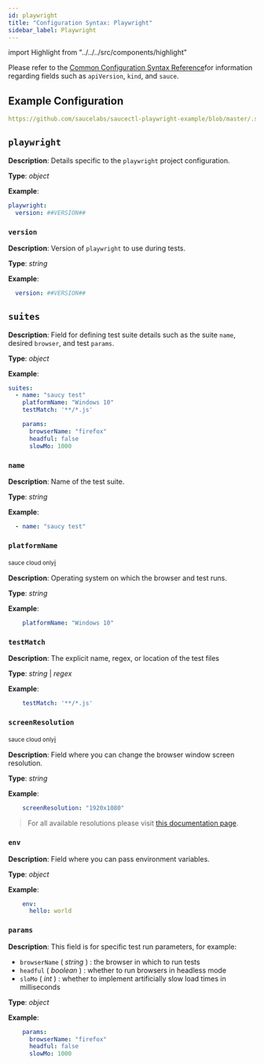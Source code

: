 ```yaml
---
id: playwright
title: "Configuration Syntax: Playwright"
sidebar_label: Playwright
---
```


import Highlight from "../../../src/components/highlight"

Please refer to the [Common Configuration Syntax Reference](/testrunner-toolkit/configuration#common-syntax-reference)for information regarding fields such as `apiVersion`, `kind`, and `sauce`.

## Example Configuration

```yaml reference
https://github.com/saucelabs/saucectl-playwright-example/blob/master/.sauce/config.yml
```

## `playwright`

__Description__: Details specific to the `playwright` project configuration.

__Type__: *object*

__Example__:
```yaml
playwright:
  version: ##VERSION##
```

### `version`

__Description__: Version of `playwright` to use during tests.

__Type__: *string*

__Example__:
```yaml
  version: ##VERSION##
```

## `suites`

__Description__: Field for defining test suite details such as the suite `name`, desired `browser`, and test `params`.

__Type__: *object*

__Example__:
```yaml
suites:
  - name: "saucy test"
    platformName: "Windows 10"
    testMatch: '**/*.js'

    params:
      browserName: "firefox"
      headful: false
      slowMo: 1000
```

### `name`

__Description__: Name of the test suite.

__Type__: *string*

__Example__:
```yaml
  - name: "saucy test"
```

### `platformName`

<p><small><Highlight color="#ad1415">sauce cloud only</Highlight></small><a href="/testrunner-toolkit/running-tests#test-on-sauce-labs">ℹ</a></p>

__Description__: Operating system on which the browser and test runs.

__Type__: *string*

__Example__:
```yaml
    platformName: "Windows 10"
```

### `testMatch`

__Description__: The explicit name, regex, or location of the test files

__Type__: *string* | *regex*

__Example__:
```yaml
    testMatch: '**/*.js'
```

### `screenResolution`

<p><small><Highlight color="#ad1415">sauce cloud only</Highlight></small><a href="/testrunner-toolkit/running-tests#test-on-sauce-labs">ℹ</a></p>

__Description__: Field where you can change the browser window screen resolution.

__Type__: *string*

__Example__:
```yaml
    screenResolution: "1920x1080"
```

> For all available resolutions please visit [this documentation page](https://wiki.saucelabs.com/display/DOCS/Test+Configuration+Options#TestConfigurationOptions-SauceLabsCustomTestingOptions).

### `env`

__Description__: Field where you can pass environment variables.

__Type__: *object*

__Example__:
```yaml
    env:
      hello: world
```

### `params`

__Description__: This field is for specific test run parameters, for example:
* `browserName` ( *string* ) : the browser in which to run tests
* `headful` ( *boolean* ) : whether to run browsers in headless mode
* `sloMo` ( *int* ) : whether to implement artificially slow load times in milliseconds

__Type__: *object*

__Example__:
```yaml
    params:
      browserName: "firefox"
      headful: false
      slowMo: 1000
```
